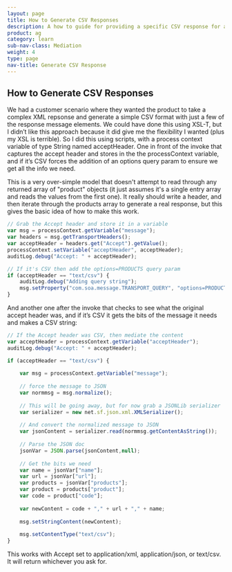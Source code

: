 ```yaml
---
layout: page
title: How to Generate CSV Responses
description: A how to guide for providing a specific CSV response for a message
product: ag
category: learn
sub-nav-class: Mediation
weight: 4
type: page
nav-title: Generate CSV Response
---
```


How to Generate CSV Responses
-----------------------------

We had a customer scenario where they wanted the product to take a complex XML repsonse and generate a simple CSV format with just a few of the response message elements.  We could have done this using XSL-T, but I didn’t like this approach because it did give me the flexibility I wanted (plus my XSL is terrible).  So I did this using scripts, with a process context variable of type String named acceptHeader.  One in front of the invoke that captures the accept header and stores in the the processContext variable, and if it’s CSV forces the addition of an options query param to ensure we get all the info we need.

This is a very over-simple model that doesn't attempt to read through any returned array of "product" objects (it just assumes it's a single entry array and reads the values from the first one).  It really should write a header, and then iterate through the products array to generate a real response, but this gives the basic idea of how to make this work.

```javascript
// Grab the Accept header and store it in a variable
var msg = processContext.getVariable("message");
var headers = msg.getTransportHeaders();
var acceptHeader = headers.get("Accept").getValue();
processContext.setVariable("acceptHeader", acceptHeader);
auditLog.debug("Accept: " + acceptHeader);

// If it's CSV then add the options=PRODUCTS query param
if (acceptHeader == "text/csv") {
    auditLog.debug("Adding query string");
    msg.setProperty("com.soa.message.TRANSPORT_QUERY", "options=PRODUCTS");
}
```

And another one after the invoke that checks to see what the original accept header was, and if it’s CSV it gets the bits of the message it needs and makes a CSV string:

```javascript
// If the Accept header was CSV, then mediate the content
var acceptHeader = processContext.getVariable("acceptHeader");
auditLog.debug("Accept: " + acceptHeader);

if (acceptHeader == "text/csv") {
    
    var msg = processContext.getVariable("message");
    
    // force the message to JSON
    var normmsg = msg.normalize();
    
    // This will be going away, but for now grab a JSONLib serializer
    var serializer = new net.sf.json.xml.XMLSerializer();
     
    // And convert the normalized message to JSON
    var jsonContent = serializer.read(normmsg.getContentAsString());
     
    // Parse the JSON doc
    jsonVar = JSON.parse(jsonContent,null);
    
    // Get the bits we need
    var name = jsonVar["name"];
    var url = jsonVar["url"];
    var products = jsonVar["products"];
    var product = products["product"];
    var code = product["code"];
    
    var newContent = code + "," + url + "," + name;
    
    msg.setStringContent(newContent);
    
    msg.setContentType("text/csv");
}
```

This works with Accept set to application/xml, application/json, or text/csv.  It will return whichever you ask for.